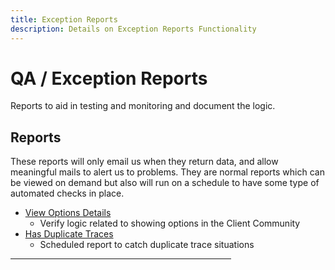 ```yaml
---
title: Exception Reports
description: Details on Exception Reports Functionality
---
```

# QA / Exception Reports
Reports to aid in testing and monitoring and document the logic.

## Reports
These reports will only email us when they return data,  and allow meaningful mails to alert us to problems.  They are normal reports which can be viewed on demand but also will run on a schedule to have some type of automated checks in place.
  * [View Options Details](exception-reports/view-options)
    * Verify logic related to showing options in the Client Community
  * [Has Duplicate Traces](exception-reports/has-duplicate-traces)
    * Scheduled report to catch duplicate trace situations

  <hr width="70%">

  <br/>